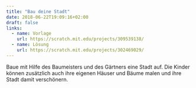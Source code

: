 ```yaml
---
title: "Bau deine Stadt"
date: 2018-06-22T19:09:16+02:00
draft: false
links:
  - name: Vorlage
    url: https://scratch.mit.edu/projects/309539138/
  - name: Lösung
    url: https://scratch.mit.edu/projects/302469029/
---
```


Baue mit Hilfe des Baumeisters und des Gärtners eine Stadt auf. Die Kinder können zusätzlich auch ihre eigenen Häuser und Bäume malen und ihre Stadt damit verschönern.
